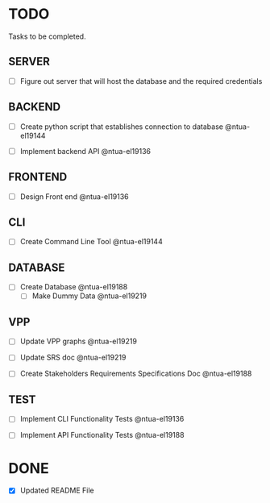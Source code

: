 # TODO

Tasks to be completed.

## SERVER
- [ ] Figure out server that will host the database and the required credentials

## BACKEND

- [ ] Create  python script that establishes connection to database @ntua-el19144

- [ ] Implement backend API @ntua-el19136

## FRONTEND

- [ ] Design Front end @ntua-el19136

## CLI

- [ ] Create Command Line Tool @ntua-el19144

## DATABASE

- [ ] Create Database @ntua-el19188
    - [ ] Make Dummy Data @ntua-el19219

## VPP

- [ ] Update VPP graphs @ntua-el19219

- [ ] Update SRS doc @ntua-el19219

- [ ] Create Stakeholders Requirements Specifications Doc @ntua-el19188

## TEST

- [ ] Implement CLI Functionality Tests @ntua-el19136

- [ ] Implement API Functionality Tests @ntua-el19188

# DONE

- [x] Updated README File
